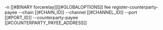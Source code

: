 -n [[#BINARY forcerelay]][[#GLOBALOPTIONS]] fee register-counterparty-payee --chain [[#CHAIN_ID]] --channel [[#CHANNEL_ID]] --port [[#PORT_ID]] --counterparty-payee [[#COUNTERPARTY_PAYEE_ADDRESS]]
